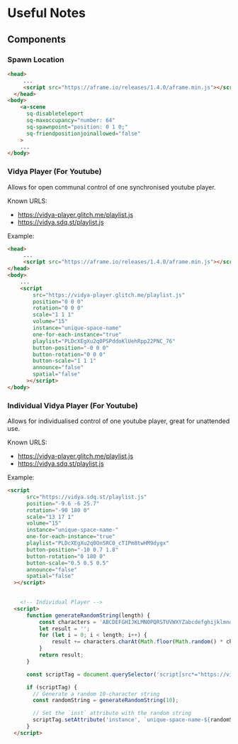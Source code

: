 # Useful Notes

## Components

### Spawn Location

```html
<head>
     ...
     <script src="https://aframe.io/releases/1.4.0/aframe.min.js"></script>
  </head>
<body>
    <a-scene
      sq-disableteleport
      sq-maxoccupancy="number: 64"
      sq-spawnpoint="position: 0 1 0;"
      sq-friendpositionjoinallowed="false"
    >
    ...
</body>
```

### Vidya Player (For Youtube)

Allows for open communal control of one synchronised youtube player.

Known URLS:

* https://vidya-player.glitch.me/playlist.js
* https://vidya.sdq.st/playlist.js

Example:

```html
<head>
     ...
     <script src="https://aframe.io/releases/1.4.0/aframe.min.js"></script>
</head>
<body>
    ...
    <script
        src="https://vidya-player.glitch.me/playlist.js"
        position="0 0 0"
        rotation="0 0 0"
        scale="1 1 1"
        volume="15"
        instance="unique-space-name"
        one-for-each-instance="true"
        playlist="PLDcXEgXu2q0PSPddoKlUehRpp22PNC_76"
        button-position="-0 0 0"
        button-rotation="0 0 0" 
        button-scale="1 1 1"
        announce="false" 
        spatial="false"
      ></script>
</body>
```

### Individual Vidya Player (For Youtube)

Allows for individualised control of one youtube player, great for unattended use.

Known URLS:

* https://vidya-player.glitch.me/playlist.js
* https://vidya.sdq.st/playlist.js

Example:

```html
<script
      src="https://vidya.sdq.st/playlist.js"
      position="-9.6 -6 25.7"
      rotation="-90 180 0"
      scale="13 17 1"
      volume="15"
      instance="unique-space-name-"
      one-for-each-instance="true"
      playlist="PLDcXEgXu2q0OnSRC0_cT1Pm8twHM9dygx"
      button-position="-10 0.7 1.8"
      button-rotation="0 180 0" 
      button-scale="0.5 0.5 0.5"
      announce="false" 
      spatial="false"
  ></script>
  

    <!-- Individual Player -->
  <script>
      function generateRandomString(length) {
          const characters = 'ABCDEFGHIJKLMNOPQRSTUVWXYZabcdefghijklmnopqrstuvwxyz0123456789';
          let result = '';
          for (let i = 0; i < length; i++) {
              result += characters.charAt(Math.floor(Math.random() * characters.length));
          }
          return result;
      }      

      const scriptTag = document.querySelector('script[src*="https://vidya.sdq.st/playlist.js"]');

      if (scriptTag) {
        // Generate a random 10-character string
        const randomString = generateRandomString(10);

        // Set the `inst` attribute with the random string
        scriptTag.setAttribute('instance', `unique-space-name-${randomString}`);
      }
  </script>
```

